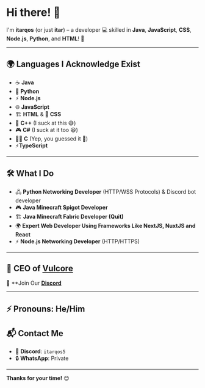 # Hi there! 👋

I'm **itarqos** (or just **itar**) – a developer 💻 skilled in **Java**, **JavaScript**, **CSS**, **Node.js**, **Python**, and **HTML**! 🚀

---

## 🌍 Languages I Acknowledge Exist

- ☕ **Java**
- 🐍 **Python**
- ⚡ **Node.js**
- 🌐 **JavaScript**
- 🏗️ **HTML** & 🎨 **CSS**
- 🔧 **C++** (I suck at this 😅)
- 🎮 **C#** (I suck at it too 😆)
- 🏴‍☠️ **C** (Yep, you guessed it 🤷)
- ⚡**TypeScript**

---

## 🛠️ What I Do

- 🖧 **Python Networking Developer** (HTTP/WSS Protocols) & Discord bot developer  
- 🎮 **Java Minecraft Spigot Developer**  
- 🏗️ **Java Minecraft Fabric Developer (Quit)**  
- 🌍 **Expert Web Developer Using Frameworks Like NextJS, NuxtJS and React**  
- ⚡ **Node.js Networking Developer** (HTTP/HTTPS)

---

## 🚀 CEO of [Vulcore](https://vulcore.host)

🎉 **Join Our [**Discord**](https://vulcore.host/discord)

---

## ⚡ Pronouns: He/Him

## 📬 Contact Me
- 💬 **Discord**: `itarqos5`
- 🔒 **WhatsApp**: Private

---

**Thanks for your time!** 😊
